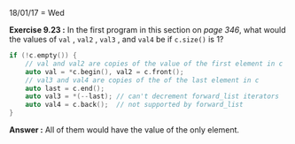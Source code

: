 18/01/17 = Wed

**Exercise 9.23 :** In the first program in this section on *page 346*, what would the values of `val` , `val2` , `val3` , and `val4` be if `c.size()` is 1?

```c++
if (!c.empty()) {
    // val and val2 are copies of the value of the first element in c
    auto val = *c.begin(), val2 = c.front();
    // val3 and val4 are copies of the of the last element in c
    auto last = c.end();
    auto val3 = *(--last); // can't decrement forward_list iterators
    auto val4 = c.back();  // not supported by forward_list
}
```

**Answer :** All of them would have the value of the only element.